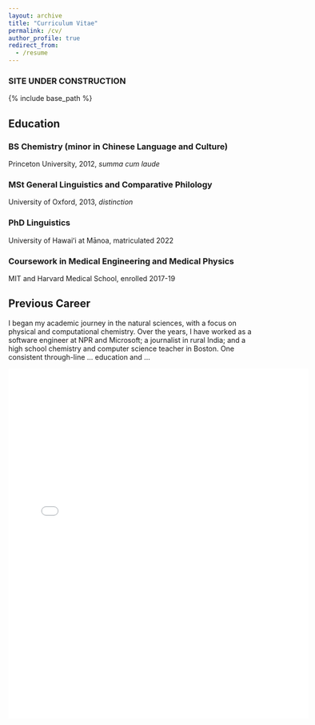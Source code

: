 ```yaml
---
layout: archive
title: "Curriculum Vitae"
permalink: /cv/
author_profile: true
redirect_from:
  - /resume
---
```

### SITE UNDER CONSTRUCTION


{% include base_path %}

## Education

### BS Chemistry (minor in Chinese Language and Culture)

Princeton University, 2012, <i>summa cum laude</i>

### MSt General Linguistics and Comparative Philology

University of Oxford, 2013, <i>distinction</i>

### PhD Linguistics

University of Hawaiʻi at Mānoa, matriculated 2022

### Coursework in Medical Engineering and Medical Physics

MIT and Harvard Medical School, enrolled 2017-19 

## Previous Career

I began my academic journey in the natural sciences, with a focus on physical and computational chemistry. Over the years, I have worked as a software engineer at NPR and Microsoft; a journalist in rural India; and a high school chemistry and computer science teacher in Boston. One consistent through-line ... education and ... 

<embed src="{{ site.baseurl }}/files/CV.pdf" width="600" height="700" type='application/pdf'> 